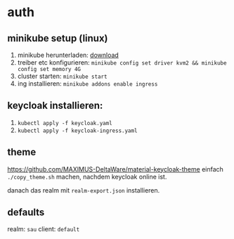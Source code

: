 # auth

## minikube setup (linux)

1. minikube herunterladen: [download](https://minikube.sigs.k8s.io/docs/start/?arch=%2Flinux%2Fx86-64%2Fstable%2Fbinary+download)
2. treiber etc konfigurieren: `minikube config set driver kvm2 && minikube config set memory 4G`
3. cluster starten: `minikube start`
4. ing installieren: `minikube addons enable ingress`

## keycloak installieren:

1. `kubectl apply -f keycloak.yaml`
2. `kubectl apply -f keycloak-ingress.yaml`


## theme
https://github.com/MAXIMUS-DeltaWare/material-keycloak-theme
einfach `./copy_theme.sh` machen, nachdem keycloak online ist.

danach das realm mit `realm-export.json` installieren.

## defaults
realm: `sau`
client: `default`
